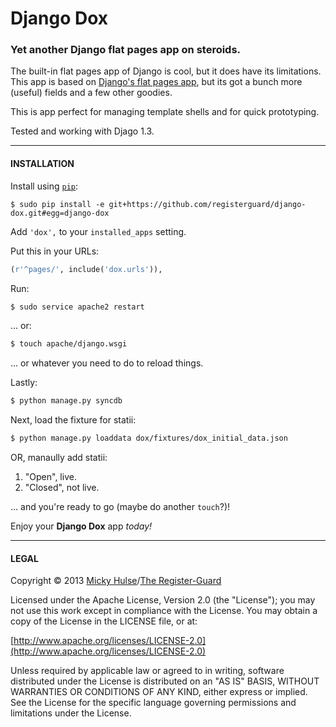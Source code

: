 # Django Dox

### Yet another Django flat pages app on steroids.

The built-in flat pages app of Django is cool, but it does have its limitations. This app is based on [Django's flat pages app](https://docs.djangoproject.com/en/dev/ref/contrib/flatpages/), but its got a bunch more (useful) fields and a few other goodies.

This is app perfect for managing template shells and for quick prototyping.

Tested and working with Djago 1.3.

---

#### INSTALLATION

Install using [`pip`](http://www.pip-installer.org/):

```$
$ sudo pip install -e git+https://github.com/registerguard/django-dox.git#egg=django-dox
```

Add `'dox',` to your `installed_apps` setting.

Put this in your URLs:

```python
(r'^pages/', include('dox.urls')),
```

Run:

```bash
$ sudo service apache2 restart
```

... or:

```bash
$ touch apache/django.wsgi
```

... or whatever you need to do to reload things.

Lastly:

```bash
$ python manage.py syncdb
```

Next, load the fixture for statii:

```bash
$ python manage.py loaddata dox/fixtures/dox_initial_data.json
```

OR, manaully add statii:

1. "Open", live.
2. "Closed", not live.

... and you're ready to go (maybe do another `touch`?)!

Enjoy your **Django Dox** app _today!_

---

#### LEGAL

Copyright © 2013 [Micky Hulse](http://hulse.me)/[The Register-Guard](http://registerguard.com)

Licensed under the Apache License, Version 2.0 (the "License"); you may not use this work except in compliance with the License. You may obtain a copy of the License in the LICENSE file, or at:

[http://www.apache.org/licenses/LICENSE-2.0](http://www.apache.org/licenses/LICENSE-2.0)

Unless required by applicable law or agreed to in writing, software distributed under the License is distributed on an "AS IS" BASIS, WITHOUT WARRANTIES OR CONDITIONS OF ANY KIND, either express or implied. See the License for the specific language governing permissions and limitations under the License.